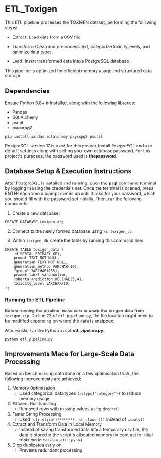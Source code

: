 # ETL_Toxigen
This ETL pipeline processes the TOXIGEN dataset, performing the following steps:

- Extract: Load data from a CSV file.

- Transform: Clean and preprocess text, categorize toxicity levels, and optimize data types.

- Load: Insert transformed data into a PostgreSQL database.

This pipeline is optimized for efficient memory usage and structured data storage.

## Dependencies
Ensure Python 3.8+ is installed, along with the following libraries:
- Pandas
- SQLAlchemy
- psutil
- psycopg2

`pip install pandas sqlalchemy psycopg2 psutil`

PostgreSQL version 17 is used for this project. Install PostgreSQL and use default settings along with setting your own database password. For this project's purposes, the password used is **thepassword**.

## Database Setup & Execution Instructions
After PostgreSQL is installed and running, open the **psql** command terminal by logging in using the credentials set. Once the terminal is opened, press ENTER each time a prompt comes up until it asks for your password, which you should fill with the password set initially. Then, run the following commands: 
1. Create a new database:
```
CREATE DATABASE toxigen_db;
```
2. Connect to the newly formed database using `\c toxigen_db`.

3. Within `toxigen_db`, create the table by running this command line:
```
CREATE TABLE toxigen_data (
    id SERIAL PRIMARY KEY,
    prompt TEXT NOT NULL,
    generation TEXT NOT NULL,
    generation_method VARCHAR(10),
    "group" VARCHAR(255),
    prompt_label VARCHAR(10),
    roberta_prediction DECIMAL(5,4),
    toxicity_level VARCHAR(10)
);
```

### Running the ETL Pipeline
Before running the pipeline, make sure to unzip the toxigen data from `toxigen.zip`. On line 22 of `etl_pipeline.py`, the file location might need to be modified depending on where the data is unzipped. 

Afterwards, run the Python script **etl_pipeline.py**:
```
python etl_pipeline.py
```
## Improvements Made for Large-Scale Data Processing
Based on benchmarking data done on a few optimisation trials, the following improvements are achieved:
1. Memory Optimisation
    - Used categorical data types `(astype("category"))` to reduce memory usage
2. Efficient Null handling
    - Removed rows with missing values using `dropna()`
3. Faster String Processing
    - Used `(str.strip()********, str.lower())` instead of `.apply()`
4. Extract and Transform Data in Local Memory
    - Instead of saving transformed data into a temporary csv file, the data is stored in the script's allocated memory (in contrast to initial trials ran in `toxigen_etl.ipynb`.)
5. Drop duplicates early on
    - Prevents redundant processing



